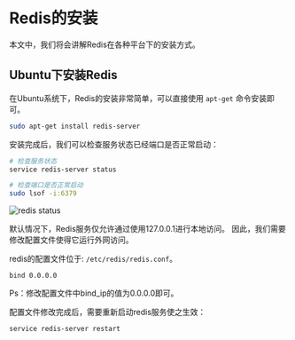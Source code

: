 # Redis的安装

本文中，我们将会讲解Redis在各种平台下的安装方式。

## Ubuntu下安装Redis

在Ubuntu系统下，Redis的安装非常简单，可以直接使用 `apt-get` 命令安装即可。

```bash
sudo apt-get install redis-server
```

安装完成后，我们可以检查服务状态已经端口是否正常启动：

```bash
# 检查服务状态
service redis-server status

# 检查端口是否正常启动
sudo lsof -i:6379
```

![redis status](./picture/install1.png)

默认情况下，Redis服务仅允许通过使用127.0.0.1进行本地访问。
因此，我们需要修改配置文件使得它运行外网访问。

redis的配置文件位于: `/etc/redis/redis.conf`。

```
bind 0.0.0.0
```

Ps：修改配置文件中bind_ip的值为0.0.0.0即可。

配置文件修改完成后，需要重新启动redis服务使之生效：

```bash
service redis-server restart
```

